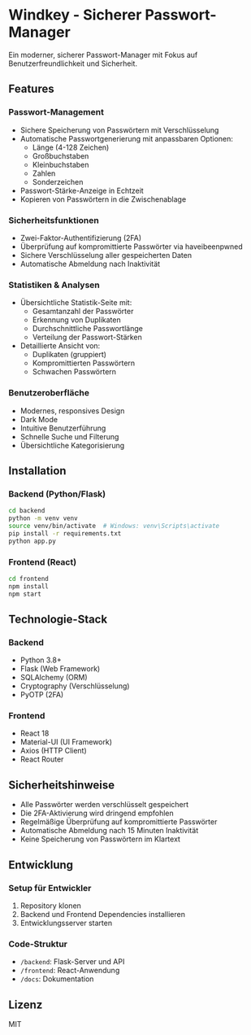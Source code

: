 # Windkey - Sicherer Passwort-Manager

Ein moderner, sicherer Passwort-Manager mit Fokus auf Benutzerfreundlichkeit und Sicherheit.

## Features

### Passwort-Management
- Sichere Speicherung von Passwörtern mit Verschlüsselung
- Automatische Passwortgenerierung mit anpassbaren Optionen:
  - Länge (4-128 Zeichen)
  - Großbuchstaben
  - Kleinbuchstaben
  - Zahlen
  - Sonderzeichen
- Passwort-Stärke-Anzeige in Echtzeit
- Kopieren von Passwörtern in die Zwischenablage

### Sicherheitsfunktionen
- Zwei-Faktor-Authentifizierung (2FA)
- Überprüfung auf kompromittierte Passwörter via haveibeenpwned
- Sichere Verschlüsselung aller gespeicherten Daten
- Automatische Abmeldung nach Inaktivität

### Statistiken & Analysen
- Übersichtliche Statistik-Seite mit:
  - Gesamtanzahl der Passwörter
  - Erkennung von Duplikaten
  - Durchschnittliche Passwortlänge
  - Verteilung der Passwort-Stärken
- Detaillierte Ansicht von:
  - Duplikaten (gruppiert)
  - Kompromittierten Passwörtern
  - Schwachen Passwörtern

### Benutzeroberfläche
- Modernes, responsives Design
- Dark Mode
- Intuitive Benutzerführung
- Schnelle Suche und Filterung
- Übersichtliche Kategorisierung

## Installation

### Backend (Python/Flask)
```bash
cd backend
python -m venv venv
source venv/bin/activate  # Windows: venv\Scripts\activate
pip install -r requirements.txt
python app.py
```

### Frontend (React)
```bash
cd frontend
npm install
npm start
```

## Technologie-Stack

### Backend
- Python 3.8+
- Flask (Web Framework)
- SQLAlchemy (ORM)
- Cryptography (Verschlüsselung)
- PyOTP (2FA)

### Frontend
- React 18
- Material-UI (UI Framework)
- Axios (HTTP Client)
- React Router

## Sicherheitshinweise
- Alle Passwörter werden verschlüsselt gespeichert
- Die 2FA-Aktivierung wird dringend empfohlen
- Regelmäßige Überprüfung auf kompromittierte Passwörter
- Automatische Abmeldung nach 15 Minuten Inaktivität
- Keine Speicherung von Passwörtern im Klartext

## Entwicklung

### Setup für Entwickler
1. Repository klonen
2. Backend und Frontend Dependencies installieren
3. Entwicklungsserver starten

### Code-Struktur
- `/backend`: Flask-Server und API
- `/frontend`: React-Anwendung
- `/docs`: Dokumentation

## Lizenz
MIT